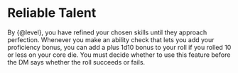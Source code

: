 # Reliable Talent
By {@level}, you have refined your chosen skills until they approach perfection.
Whenever you make an ability check that lets you add your proficiency bonus, you can add a plus 1d10 bonus to your roll if you rolled 10 or less on your core die.
You must decide whether to use this feature before the DM says whether the roll succeeds or fails.
